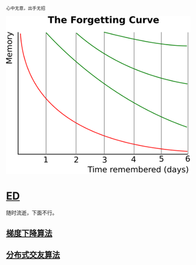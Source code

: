     心中无意，出手无招

![IMAGE](ForgettingCurve.svg)

# [ED](https://zh.wikipedia.org/wiki/%E5%8B%83%E8%B5%B7%E5%8A%9F%E8%83%BD%E9%9A%9C%E7%A2%8D)

随时流逝，下面不行。

## [梯度下降算法](https://github.com/zeusro/system/blob/main/function/web/shoggoth.go)

## [分布式交友算法](https://medium.com/@zeusro/distributed-finding-soulmates-algorithm-0e75fc37780d)